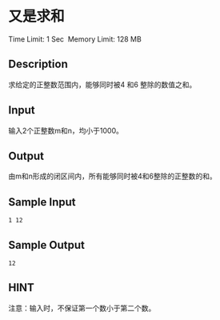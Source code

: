 # 又是求和
Time Limit: 1 Sec  Memory Limit: 128 MB


## Description
求给定的正整数范围内，能够同时被4 和6 整除的数值之和。


## Input
输入2个正整数m和n，均小于1000。


## Output
由m和n形成的闭区间内，所有能够同时被4和6整除的正整数的和。


## Sample Input
```
1 12
```
## Sample Output
```
12

```

## HINT
注意：输入时，不保证第一个数小于第二个数。